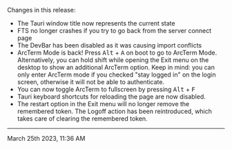 Changes in this release:

- The Tauri window title now represents the current state
- FTS no longer crashes if you try to go back from the server connect page
- The DevBar has been disabled as it was causing import conflicts
- ArcTerm Mode is back! Press <kbd>Alt</kbd> + <kbd>A</kbd> on boot to go to ArcTerm Mode. Alternatively, you can hold shift while opening the Exit menu on the desktop to show an additional ArcTerm option. Keep in mind: you can only enter ArcTerm mode if you checked "stay logged in" on the login screen, otherwise it will not be able to authenticate.
- You can now toggle ArcTerm to fullscreen by pressing <kbd>Alt</kbd> + <kbd>F</kbd>
- Tauri keyboard shortcuts for reloading the page are now disabled.
- The restart option in the Exit menu will no longer remove the remembered token. The Logoff action has been reintroduced, which takes care of clearing the remembered token.

---

March 25th 2023, 11:36 AM
